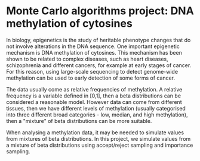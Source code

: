 # Monte Carlo algorithms project: DNA methylation of cytosines
In biology, epigenetics is the study of heritable phenotype changes that do not involve alterations in the DNA sequence. One important epigenetic mechanism is DNA methylation of cytosines. This mechanism has been shown to be related to complex diseases, such as heart diseases, schizophrenia and different cancers, for example at early stages of cancer. For this reason, using large-scale sequencing to detect genome-wide methylation can be used to early detection of some forms of cancer.

The data usually come as relative frequencies of methylation. A relative frequency is a variable defined in [0,1], then a beta distributions can be considered a reasonable model. However data can come from different tissues, then we have different levels of methylation (usually categorised into three different broad categories - low, median, and high methylation), then a "mixture" of beta distributions can be more suitable. 

When analysing a methylation data, it may be needed to simulate values from mixtures of beta distributions. In this project, we simulate values from a mixture of beta distributions using accept/reject sampling and importance sampling. 
